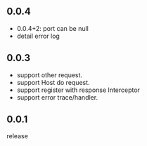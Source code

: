 ## 0.0.4

- 0.0.4+2: port can be null
- detail error log

## 0.0.3

- support other request.
- support Host do request.
- support register with response Interceptor
- support error trace/handler.

## 0.0.1

release
